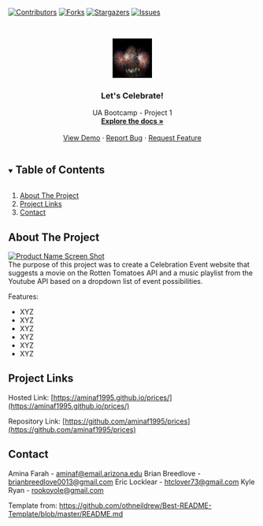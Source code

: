 <!--
*** Thanks for checking out the Best-README-Template. If you have a suggestion
*** that would make this better, please fork the repo and create a pull request
*** or simply open an issue with the tag "enhancement".
*** Thanks again! Now go create something AMAZING! :D
***
***
***
*** To avoid retyping too much info. Do a search and replace for the following:
*** github_username, repo_name, twitter_handle, email, project_title, project_description
-->



<!-- PROJECT SHIELDS -->
<!--
*** I'm using markdown "reference style" links for readability.
*** Reference links are enclosed in brackets [ ] instead of parentheses ( ).
*** See the bottom of this document for the declaration of the reference variables
*** for contributors-url, forks-url, etc. This is an optional, concise syntax you may use.
*** https://www.markdownguide.org/basic-syntax/#reference-style-links
-->
[![Contributors][contributors-shield]][contributors-url]
[![Forks][forks-shield]][forks-url]
[![Stargazers][stars-shield]][stars-url]
[![Issues][issues-shield]][issues-url]



<!-- PROJECT LOGO -->
<br />
<p align="center">
  <a href="https://github.com/aminaf1995/Prices">
    <img src="./assets/images/celebration.jpeg" alt="Logo" width="80" height="80">
  </a>

  <h3 align="center">Let's Celebrate!</h3>

  <p align="center">
    UA Bootcamp - Project 1
        <br />
        <a href="https://github.com/aminaf1995/Prices"><strong>Explore the docs »</strong></a>
        <br />
        <br />
        <a href="https://github.com/aminaf1995/Prices">View Demo</a>
        ·
        <a href="https://github.com/aminaf1995/Prices/issues">Report Bug</a>
        ·
        <a href="https://github.com/aminaf1995/Prices/issues">Request Feature</a>
  </p>
</p>



<!-- TABLE OF CONTENTS -->
<details open="open">
  <summary><h2 style="display: inline-block">Table of Contents</h2></summary>
  <ol>
    <li><a href="#about-the-project">About The Project</a></li>
    <li><a href="#project-links">Project Links</a></li>
    <li><a href="#contact">Contact</a></li>
  </ol>
</details>



<!-- ABOUT THE PROJECT -->
## About The Project

[![Product Name Screen Shot][product-screenshot]](assets/images/screenshot.png)
<br />
The purpose of this project was to create a Celebration Event website that suggests a movie on the Rotten Tomatoes API and a music playlist from the Youtube API based on a dropdown list of event possibilities.

Features:
* XYZ
* XYZ
* XYZ
* XYZ
* XYZ
* XYZ

<!-- PROJECT LINKS -->
## Project Links

Hosted Link: [https://aminaf1995.github.io/prices/](https://aminaf1995.github.io/prices/)

Repository Link: [https://github.com/aminaf1995/prices](https://github.com/aminaf1995/prices)

<!-- CONTACT -->
## Contact

Amina Farah - aminaf@email.arizona.edu
Brian Breedlove - brianbreedlove0013@gmail.com
Eric Locklear - htclover73@gmail.com
Kyle Ryan - rookoyole@gmail.com

Template from: https://github.com/othneildrew/Best-README-Template/blob/master/README.md

<!-- MARKDOWN LINKS & IMAGES -->
<!-- https://www.markdownguide.org/basic-syntax/#reference-style-links -->
[contributors-shield]: https://img.shields.io/github/contributors/aminaf1995/Prices.svg?style=for-the-badge
[contributors-url]: https://github.com/aminaf1995/Prices/graphs/contributors
[forks-shield]: https://img.shields.io/github/forks/aminaf1995/Prices.svg?style=for-the-badge
[forks-url]: https://github.com/aminaf1995/Prices/network/members
[stars-shield]: https://img.shields.io/github/stars/aminaf1995/Prices.svg?style=for-the-badge
[stars-url]: https://github.com/aminaf1995/Prices/stargazers
[issues-shield]: https://img.shields.io/github/issues/aminaf1995/Prices.svg?style=for-the-badge
[issues-url]: https://github.com/aminaf1995/Prices/issues
[product-screenshot]: assets/images/screenshot.png